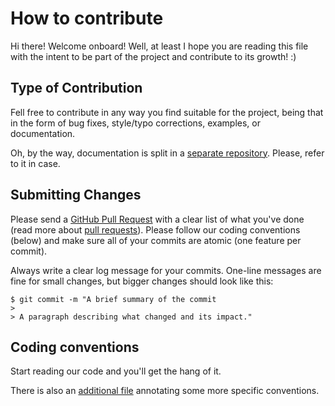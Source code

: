 # How to contribute

Hi there! Welcome onboard! Well, at least I hope you are reading this file with the intent to be part of the project and contribute to its growth! :)

## Type of Contribution

Fell free to contribute in any way you find suitable for the project, being that in the form of bug fixes, style/typo corrections, examples, or documentation.

Oh, by the way, documentation is split in a [separate repository](https://github.com/tofuengine/tofuengine.github.io). Please, refer to it in case.

## Submitting Changes

Please send a [GitHub Pull Request](https://github.com/tofuengine/tofu/pulls) with a clear list of what you've done (read more about [pull requests](http://help.github.com/pull-requests/)). Please follow our coding conventions (below) and make sure all of your commits are atomic (one feature per commit).

Always write a clear log message for your commits. One-line messages are fine for small changes, but bigger changes should look like this:

    $ git commit -m "A brief summary of the commit
    > 
    > A paragraph describing what changed and its impact."

## Coding conventions

Start reading our code and you'll get the hang of it.

There is also an [additional file](CODING_STYLE.md) annotating some more specific conventions.
